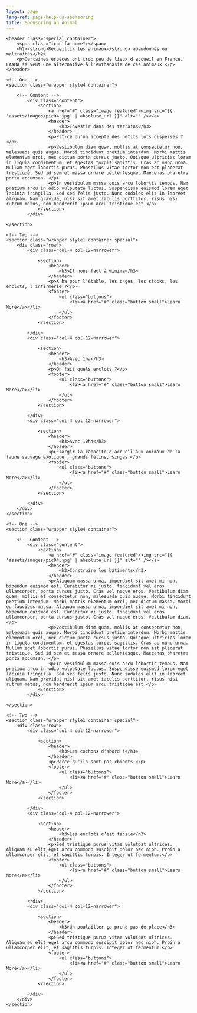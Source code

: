 ```yaml
---
layout: page
lang-ref: page-help-us-sponsoring
title: Sponsoring an Animal
---
```

<article id="main">

    <header class="special container">
        <span class="icon fa-home"></span>
        <h2><strong>Recueillir les animaux</strong> abandonnés ou maltraités</h2>
        <p>Certaines espèces ont trop peu de lieux d'accueil en France. LAAMA se veut une alternative à l'euthanasie de ces animaux.</p>
    </header>

    <!-- One -->
    <section class="wrapper style4 container">

        <!-- Content -->
            <div class="content">
                <section>
                    <a href="#" class="image featured"><img src="{{ 'assets/images/pic04.jpg' | absolute_url }}" alt="" /></a>
                    <header>
                        <h3>Investir dans des terrains</h3>
                    </header>
                    <p>Est-ce qu'on accepte des petits lots dispersés ?</p>
                    <p>Vestibulum diam quam, mollis at consectetur non, malesuada quis augue. Morbi tincidunt pretium interdum. Morbi mattis elementum orci, nec dictum porta cursus justo. Quisque ultricies lorem in ligula condimentum, et egestas turpis sagittis. Cras ac nunc urna. Nullam eget lobortis purus. Phasellus vitae tortor non est placerat tristique. Sed id sem et massa ornare pellentesque. Maecenas pharetra porta accumsan. </p>
                    <p>In vestibulum massa quis arcu lobortis tempus. Nam pretium arcu in odio vulputate luctus. Suspendisse euismod lorem eget lacinia fringilla. Sed sed felis justo. Nunc sodales elit in laoreet aliquam. Nam gravida, nisl sit amet iaculis porttitor, risus nisi rutrum metus, non hendrerit ipsum arcu tristique est.</p>
                </section>
            </div>

    </section>

    <!-- Two -->
    <section class="wrapper style1 container special">
        <div class="row">
            <div class="col-4 col-12-narrower">

                <section>
                    <header>
                        <h3>Il nous faut à minima</h3>
                    </header>
                    <p>X ha pour l'étable, les cages, les stocks, les enclots, l'infirmerie ?</p>
                    <footer>
                        <ul class="buttons">
                            <li><a href="#" class="button small">Learn More</a></li>
                        </ul>
                    </footer>
                </section>

            </div>
            <div class="col-4 col-12-narrower">

                <section>
                    <header>
                        <h3>Avec 1ha</h3>
                    </header>
                    <p>On fait quels enclots ?</p>
                    <footer>
                        <ul class="buttons">
                            <li><a href="#" class="button small">Learn More</a></li>
                        </ul>
                    </footer>
                </section>

            </div>
            <div class="col-4 col-12-narrower">

                <section>
                    <header>
                        <h3>Avec 10ha</h3>
                    </header>
                    <p>Élargir la capacité d'accueil aux animaux de la faune sauvage exotique : grands félins, singes.</p>
                    <footer>
                        <ul class="buttons">
                            <li><a href="#" class="button small">Learn More</a></li>
                        </ul>
                    </footer>
                </section>

            </div>
        </div>
    </section>

    <!-- One -->
    <section class="wrapper style4 container">

        <!-- Content -->
            <div class="content">
                <section>
                    <a href="#" class="image featured"><img src="{{ 'assets/images/pic04.jpg' | absolute_url }}" alt="" /></a>
                    <header>
                        <h3>Construire les bâtiments</h3>
                    </header>
                    <p>Aliquam massa urna, imperdiet sit amet mi non, bibendum euismod est. Curabitur mi justo, tincidunt vel eros ullamcorper, porta cursus justo. Cras vel neque eros. Vestibulum diam quam, mollis at consectetur non, malesuada quis augue. Morbi tincidunt pretium interdum. Morbi mattis elementum orci, nec dictum massa. Morbi eu faucibus massa. Aliquam massa urna, imperdiet sit amet mi non, bibendum euismod est. Curabitur mi justo, tincidunt vel eros ullamcorper, porta cursus justo. Cras vel neque eros. Vestibulum diam.</p>
                    <p>Vestibulum diam quam, mollis at consectetur non, malesuada quis augue. Morbi tincidunt pretium interdum. Morbi mattis elementum orci, nec dictum porta cursus justo. Quisque ultricies lorem in ligula condimentum, et egestas turpis sagittis. Cras ac nunc urna. Nullam eget lobortis purus. Phasellus vitae tortor non est placerat tristique. Sed id sem et massa ornare pellentesque. Maecenas pharetra porta accumsan. </p>
                    <p>In vestibulum massa quis arcu lobortis tempus. Nam pretium arcu in odio vulputate luctus. Suspendisse euismod lorem eget lacinia fringilla. Sed sed felis justo. Nunc sodales elit in laoreet aliquam. Nam gravida, nisl sit amet iaculis porttitor, risus nisi rutrum metus, non hendrerit ipsum arcu tristique est.</p>
                </section>
            </div>

    </section>

    <!-- Two -->
    <section class="wrapper style1 container special">
        <div class="row">
            <div class="col-4 col-12-narrower">

                <section>
                    <header>
                        <h3>Les cochons d'abord !</h3>
                    </header>
                    <p>Parce qu'ils sont pas chiants.</p>
                    <footer>
                        <ul class="buttons">
                            <li><a href="#" class="button small">Learn More</a></li>
                        </ul>
                    </footer>
                </section>

            </div>
            <div class="col-4 col-12-narrower">

                <section>
                    <header>
                        <h3>Les enclots c'est facile</h3>
                    </header>
                    <p>Sed tristique purus vitae volutpat ultrices. Aliquam eu elit eget arcu commodo suscipit dolor nec nibh. Proin a ullamcorper elit, et sagittis turpis. Integer ut fermentum.</p>
                    <footer>
                        <ul class="buttons">
                            <li><a href="#" class="button small">Learn More</a></li>
                        </ul>
                    </footer>
                </section>

            </div>
            <div class="col-4 col-12-narrower">

                <section>
                    <header>
                        <h3>Un poulailler ça prend pas de place</h3>
                    </header>
                    <p>Sed tristique purus vitae volutpat ultrices. Aliquam eu elit eget arcu commodo suscipit dolor nec nibh. Proin a ullamcorper elit, et sagittis turpis. Integer ut fermentum.</p>
                    <footer>
                        <ul class="buttons">
                            <li><a href="#" class="button small">Learn More</a></li>
                        </ul>
                    </footer>
                </section>

            </div>
        </div>
    </section>

</article>